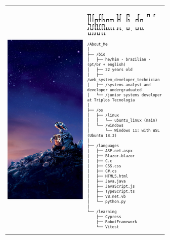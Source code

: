 <table>
  <tr>
    <td style="width: 50%;">
       <img src="https://github.com/NathanHermes/NathanHermes/blob/main/wall-e.jpg" alt="Wall-e" style="width: 200%; border: none;"/>
    </td>
    <td style="width: 50%; vertical-align: top;">
      <p style="font-family: monospace; font-size: 16px;">
       
    ┳┓┏  ┏┏      ┓┏  ┏┓   ┏   ┏┓ ┏       
    ┃┃┃┏┓╋┃┓┏┓┳┓ ┣┫  ┃┓  ┏┫┏┓ ┗┓┏┃┓┏┏┓
    ┛┗┛┗┗┗┗┗┗┗┗┗ ┛┗. ┗┛. ┗┛┗┗ ┗┛┛┛┗┛┗┗

 </p>

    /About_Me
    │
    ├── /bio
    │   ├── he/him - brazilian - (pt/br + english)
    │   ├── 22 years old
    │   ├── /web_system_developer_technician
    │   ├── /systems analyst and developer undergraduated
    │   └── /junior systems developer at Triplos Tecnologia
    │
    ├── /os
    │   ├── /linux
    │   │   └── ubuntu_linux (main)
    │   └── /windows
    │       └── Windows 11: with WSL (Ubuntu 18.3)
    │
    ├── /languages
    │   ├── ASP.net.aspx
    │   ├── Blazor.blazor
    │   ├── C.c
    │   ├── CSS.css
    │   ├── C#.cs
    │   ├── HTML5.html
    │   ├── Java.java
    │   ├── JavaScript.js
    │   ├── TypeScript.ts
    │   ├── VB.net.vb
    │   └── python.py
    │
    └── /learning
        ├── Cypress
        ├── RobotFramework
        └── Vitest
        
  </tr>
</table>

